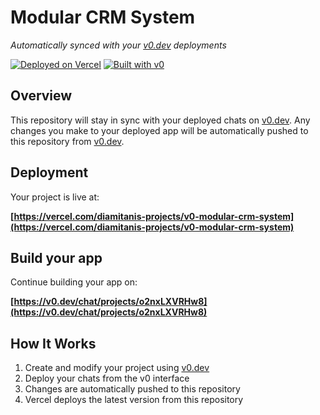 # Modular CRM System

*Automatically synced with your [v0.dev](https://v0.dev) deployments*

[![Deployed on Vercel](https://img.shields.io/badge/Deployed%20on-Vercel-black?style=for-the-badge&logo=vercel)](https://vercel.com/diamitanis-projects/v0-modular-crm-system)
[![Built with v0](https://img.shields.io/badge/Built%20with-v0.dev-black?style=for-the-badge)](https://v0.dev/chat/projects/o2nxLXVRHw8)

## Overview

This repository will stay in sync with your deployed chats on [v0.dev](https://v0.dev).
Any changes you make to your deployed app will be automatically pushed to this repository from [v0.dev](https://v0.dev).

## Deployment

Your project is live at:

**[https://vercel.com/diamitanis-projects/v0-modular-crm-system](https://vercel.com/diamitanis-projects/v0-modular-crm-system)**

## Build your app

Continue building your app on:

**[https://v0.dev/chat/projects/o2nxLXVRHw8](https://v0.dev/chat/projects/o2nxLXVRHw8)**

## How It Works

1. Create and modify your project using [v0.dev](https://v0.dev)
2. Deploy your chats from the v0 interface
3. Changes are automatically pushed to this repository
4. Vercel deploys the latest version from this repository